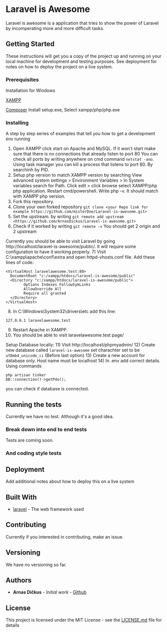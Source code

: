 # Laravel is Awesome

Laravel is awesome is a application that tries to show the power of Laravel by incomperating more and more difficult tasks.

## Getting Started

These instructions will get you a copy of the project up and running on your local machine for development and testing purposes. See deployment for notes on how to deploy the project on a live system.

### Prerequisites
Installation for Windows

[XAMPP](https://www.apachefriends.org/index.html)

[Composer](https://www.apachefriends.org/index.html) Install setup.exe, Select xampp/php/php.exe

### Installing

A step by step series of examples that tell you how to get a development env running


1) Open XAMPP click start on Apache and MySQL. If it won't start make sure that there is no connections that already listen to port 80 You can check all ports by writing anywhere on cmd command `netstat -ano`. Using task manager you can kill a process that listens to port 80. By searchinh by PID.
2) Setup php version to match XAMPP version by searching View advanced system settings > Environment Variables > In System variables search for Path. Click edit > click browse select XAMPP/php php application. Restart cmd/powershell. Write php -v. It should match with XAMPP php version.
3) Fork this repository. 
4) Clone your own forked repository `git clone <your Repo link for example https://github.com/misterDoe/Laravel-is-awesome.git>`
5) Set the upstream. by writing `git remote add upstream <https://github.com/ArnasDickus/Laravel-is-awesome.git>`
6) Check if it worked by writing `git remote -v` You should get 2 origin and 2 upstream

Currently you should be able to visit Laravel by going http://localhost/laravel-is-awesome/public/. It will require some configuration to have it working properly.
7) Visit C:\xampp\apache\conf\extra and open httpd-vhosts.conf file.
Add these lines of code:
```
<VirtualHost laravelawesome.test:80>
  DocumentRoot "c:/xampp/htdocs/laravel-is-awesome/public" 
  <Directory "c:/xampp/htdocs/laravel-is-awesome/public">
        Options Indexes FollowSymLinks
        AllowOverride All
        Require all granted
  </Directory>
</VirtualHost>
```
8) In C:\Windows\System32\drivers\etc add this line:
```
127.0.0.1 laravelawesome.test
```
9) Restart Apache in XAMPP.
10) You should be able to visit laravelawesome.test page/

Setup Database locally:
11) Visit http://localhost/phpmyadmin/
12) Create new database called `laravel-is-awesome` set charachter set to be `uf8mb4_unicode_ci` (Before last option)
13) Create a new account for database only. Host name must be localhost
14) In .env add correct details. Using commands 
```
php artisan tinker
DB::connection()->getPdo();
```
you can check if database is connected.

## Running the tests

Currently we have no test. Although it's a good idea.

### Break down into end to end tests

Tests are coming soon.

### And coding style tests



## Deployment

Add additional notes about how to deploy this on a live system

## Built With

* [laravel](https://laravel.com/) - The web framework used

## Contributing

Currently if you interested in contributing, make an issue.

## Versioning

We have no versioning so far.

## Authors

* **Arnas Dičkus** - *Initial work* - [Github](https://github.com/ArnasDickus)

## License

This project is licensed under the MIT License - see the [LICENSE.md](LICENSE.md) file for details

